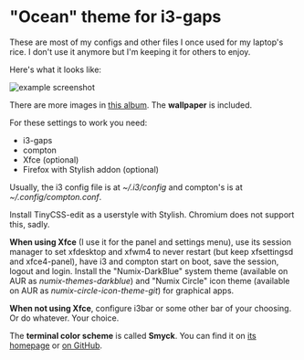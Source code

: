 # "Ocean" theme for i3-gaps

These are most of my configs and other files I once used for my laptop's rice. I don't use it anymore but I'm keeping it for others to enjoy.

Here's what it looks like:

![example screenshot](http://i.imgur.com/3GStKHT.png)

There are more images in [this album](http://imgur.com/a/WkvTg). The **wallpaper** is included.

For these settings to work you need:

- i3-gaps
- compton
- Xfce (optional)
- Firefox with Stylish addon (optional)

Usually, the i3 config file is at *~/.i3/config* and compton's is at *~/.config/compton.conf*.

Install TinyCSS-edit as a userstyle with Stylish. Chromium does not support this, sadly.

**When using Xfce** (I use it for the panel and settings menu), use its session manager to set xfdesktop and xfwm4 to never restart (but keep xfsettingsd and xfce4-panel), have i3 and compton start on boot, save the session, logout and login. Install the "Numix-DarkBlue" system theme (available on AUR as *numix-themes-darkblue*) and "Numix Circle" icon theme (available on AUR as *numix-circle-icon-theme-git*) for graphical apps.

**When not using Xfce**, configure i3bar or some other bar of your choosing. Or do whatever. Your choice.

The **terminal color scheme** is called **Smyck**. You can find it on [its homepage](http://color.smyck.org/) or [on GitHub](https://github.com/hukl/Smyck-Color-Scheme/).
